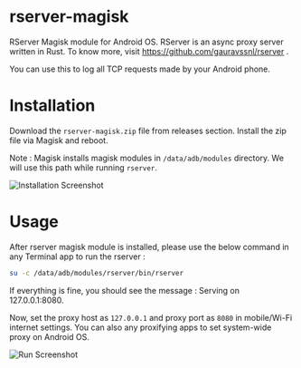 # rserver-magisk
RServer Magisk module for Android OS. RServer is an async proxy server written in Rust. To know more, visit https://github.com/gauravssnl/rserver .

You can use this to log all TCP requests made by your Android phone.


# Installation
Download the `rserver-magisk.zip` file from releases section. Install the zip file via Magisk and reboot.

Note : Magisk installs magisk modules in `/data/adb/modules` directory. We will use this path while running `rserver`.

![Installation Screenshot](https://i.imgur.com/oxASWKg.jpg)
# Usage

After rserver magisk module is installed, please use the below command in any Terminal app to run the rserver :

```bash
su -c /data/adb/modules/rserver/bin/rserver
```
If everything is fine, you should see the message : Serving on 127.0.0.1:8080.

Now, set the proxy host as `127.0.0.1` and proxy port as `8080` in mobile/Wi-Fi internet settings. You can also any proxifying apps to set system-wide proxy on Android OS.

![Run Screenshot](https://i.imgur.com/c07Y9X2.jpg)